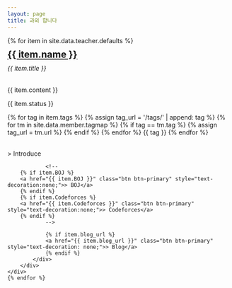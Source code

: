 ```yaml
---
layout: page
title: 과외 합니다
---
```


<link rel="stylesheet" href="../assets/css/opensource.css">
<div class="row">
	{% for item in site.data.teacher.defaults %}
	<div class="col-xs-12 col-sm-4">
		<div class="card">
			<div class="card-body">
				<h2 class="card-title" style="margin:10px 0 0 0;"><a href="{{ item.intro_url }}">{{ item.name }}</a></h2>
				<h6 class="card-subtitle mb-2 text-muted" style="margin-top:10px">{{ item.title }}</h6>
				<p class="card-text">{{ item.content }} <!--<br>{{ item.comment }}--> </p>
				<p class="card-text">{{ item.status }}</p>
				<p class="post-tags">
					{% for tag in item.tags %}
					{% assign tag_url = '/tags/' | append: tag %}
						{% for tm in site.data.member.tagmap %}
							{% if tag == tm.tag %}
								{% assign tag_url = tm.url %}
							{% endif %}
					    {% endfor %}
					<a href="#" title="opensource" class="tag tag-opensource" style="text-decoration: none">{{ tag }}</a>
					{% endfor %}
				</p><br/>
				<a href="{{ item.intro_url }}" class="btn btn-primary" style="text-decoration:none;">> Introduce</a>

				<!--
        {% if item.BOJ %}
        <a href="{{ item.BOJ }}" class="btn btn-primary" style="text-decoration:none;">> BOJ</a>
        {% endif %}
        {% if item.Codeforces %}
        <a href="{{ item.Codeforces }}" class="btn btn-primary" style="text-decoration:none;">> Codeforces</a>
        {% endif %}
				-->

				{% if item.blog_url %}
				<a href="{{ item.blog_url }}" class="btn btn-primary" style="text-decoration: none;">> Blog</a>
				{% endif %}
			</div>
		</div>
	</div>
	{% endfor %}
</div>
